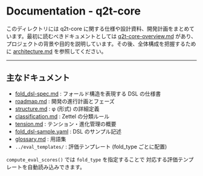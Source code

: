 # Documentation - q2t-core

このディレクトリには q2t-core に関する仕様や設計資料、開発計画をまとめています。最初に読むべきドキュメントとしては [q2t-core-overview.md](q2t-core-overview.md) があり、プロジェクトの背景や目的を説明しています。その後、全体構成を把握するために [architecture.md](architecture.md) を参照してください。

---

## 主なドキュメント

- [fold_dsl-spec.md](fold_dsl-spec.md) : フォールド構造を表現する DSL の仕様書
- [roadmap.md](roadmap.md) : 開発の進行計画とフェーズ
- [structure.md](structure.md) : φ (形式) の詳細定義
- [classification.md](classification.md) : Zettel の分類ルール
- [tension.md](tension.md) : テンション・進化管理の概要
- [fold_dsl-sample.yaml](fold_dsl-sample.yaml) : DSL のサンプル記述
- [glossary.md](glossary.md) : 用語集
- `../eval_templates/` : 評価テンプレート (fold_type ごとに配置)

`compute_eval_scores()` では `fold_type` を指定することで
対応する評価テンプレートを自動読み込みできます。
